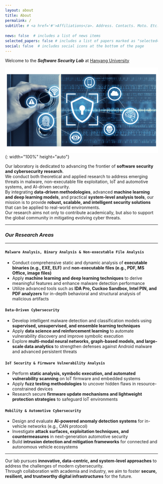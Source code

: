 ```yaml
---
layout: about
title: About
permalink: /
subtitle: # <a href='#'>Affiliations</a>. Address. Contacts. Moto. Etc.

news: false  # includes a list of news items
selected_papers: false # includes a list of papers marked as "selected={true}"
social: false  # includes social icons at the bottom of the page
---
```


Welcome to the ***Software Security Lab*** at [Hanyang University](https://www.hanyang.ac.kr/)

![](/assets/img/landing_img.png){: width="100%" height="auto"}

Our laboratory is dedicated to advancing the frontier of **software security and cybersecurity research**.  
We conduct both theoretical and applied research to address emerging threats in malware, non-executable file exploitation, IoT and automotive systems, and AI-driven security.  
By integrating **data-driven methodologies**, advanced **machine learning and deep learning models**, and practical **system-level analysis tools**, our mission is to provide **robust, scalable, and intelligent security solutions** that can be applied to real-world environments.  
Our research aims not only to contribute academically, but also to support the global community in mitigating evolving cyber threats.

---

### ***Our Research Areas***
---

#### `Malware Analysis, Binary Analysis & Non-executable File Analysis`
- Conduct comprehensive static and dynamic analysis of **executable binaries (e.g., EXE, ELF)** and **non-executable files (e.g., PDF, MS Office, image files)**  
- Apply **machine learning and deep learning techniques** to derive meaningful features and enhance malware detection performance  
- Utilize advanced tools such as **IDA Pro, Cuckoo Sandbox, Intel PIN, and PDF analyzers** for in-depth behavioral and structural analysis of malicious artifacts  

#### `Data-Driven Cybersecurity`
- Develop intelligent malware detection and classification models using **supervised, unsupervised, and ensemble learning techniques**  
- Apply **data science and reinforcement learning** to automate vulnerability discovery and improve symbolic execution  
- Explore **multi-modal neural networks, graph-based models, and large-scale data analytics** to strengthen defenses against Android malware and advanced persistent threats  

#### `IoT Security & Firmware Vulnerability Analysis`
- Perform **static analysis, symbolic execution, and automated vulnerability scanning** on IoT firmware and embedded systems  
- Apply **fuzz testing methodologies** to uncover hidden flaws in resource-constrained devices  
- Research secure **firmware update mechanisms and lightweight protection strategies** to safeguard IoT environments  

#### `Mobility & Automotive Cybersecurity`
- Design and evaluate **AI-powered anomaly detection systems** for in-vehicle networks (e.g., CAN protocol)  
- Investigate **attack surfaces, exploitation techniques, and countermeasures** in next-generation automotive security  
- Build **intrusion detection and mitigation frameworks** for connected and autonomous vehicle ecosystems  

---

Our lab pursues **innovative, data-centric, and system-level approaches** to address the challenges of modern cybersecurity.  
Through collaboration with academia and industry, we aim to foster **secure, resilient, and trustworthy digital infrastructures** for the future.

<br>